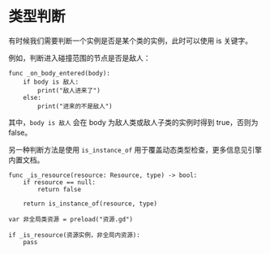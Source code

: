 # 类型判断

有时候我们需要判断一个实例是否是某个类的实例，此时可以使用 is 关键字。

例如，判断进入碰撞范围的节点是否是敌人：

```gdscript
func _on_body_entered(body):
	if body is 敌人:
        print("敌人进来了")
    else:
        print("进来的不是敌人")
```

其中，`body is 敌人` 会在 body 为敌人类或敌人子类的实例时得到 true，否则为 false。

另一种判断方法是使用 `is_instance_of` 用于覆盖动态类型检查，更多信息见引擎内置文档。

```gdscript
func _is_resource(resource: Resource, type) -> bool:
	if resource == null:
		return false
		
	return is_instance_of(resource, type)

var 非全局类资源 = preload("资源.gd")

if _is_resource(资源实例，非全局内资源):
    pass
```
